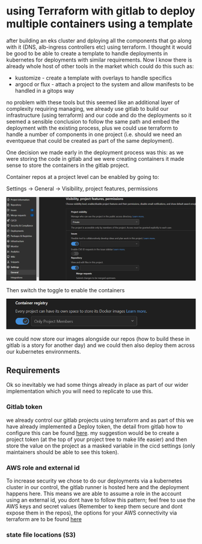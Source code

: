 # using Terraform with gitlab to deploy multiple containers using a template
after building an eks cluster and dploying all the components that go along with it (DNS, alb-ingress controllers etc) using terraform. I thought it would be good to be able to create a template to handle deployments in kubernetes for deployments with similar requirements.
Now I know there is already whole host of other tools in the market which could do this such as:
- kustomize - create a template with overlays to handle specifics
- argocd or flux - attach a project to the system and allow manifests to be handled in a gitops way

no problem with these tools but this seemed like an additional layer of complexity requiring managing,  we already use gitlab to build our infrastructure (using terraform) and our code and do the deployments so it seemed a sensible conclusion to follow the same path and embed the deployment with the existing process, plus we could use terraform to handle a number of components in one project (i.e. should we need an eventqueue that could be created as part of the same deployment).

One decision we made early in the deployment process was this:
as we were storing the code in gitlab and we were creating containers it made sense to store the containers in the gitlab project.  

Container repos at a project level can be enabled by going to:

 Settings -> General -> Visibility, project features, permissions

![settings](images\container_settings.PNG)


Then switch the toggle to enable the containers

![toggle](images\container_switch.PNG)

we could now store our images alongside our repos (how to build these in gitlab is a story for another day) and we could then also deploy them across our kubernetes environments. 

## Requirements
Ok so inevitably we had some things already in place as part of our wider implementation which you will need to replicate to use this.  

### Gitlab token
we already control our gitlab projects using terraform and as part of this we have already implemented a Deploy token,  the detail from gitlab how to configure this can be found [here](https://docs.gitlab.com/ee/security/token_overview.html).  my suggestion would be to create a project token (at the top of your project tree to make life easier) and then store the value on the project as a masked variable in the cicd settings (only maintainers should be able to see this token).

### AWS role and external id
To increase security we chose to do our deployments via a kubernetes cluster in our control,  the gitlab runner is hosted here and the deployment happens here.  This means we are able to assume a role in the account using an external id,  you dont have to follow this pattern;  feel free to use the AWS keys and secret values (Remember to keep them secure and dont expose them in the repos),  the options for your AWS connectivity via terraform are to be found [here](https://registry.terraform.io/providers/hashicorp/aws/latest/docs)

### state file locations (S3)
